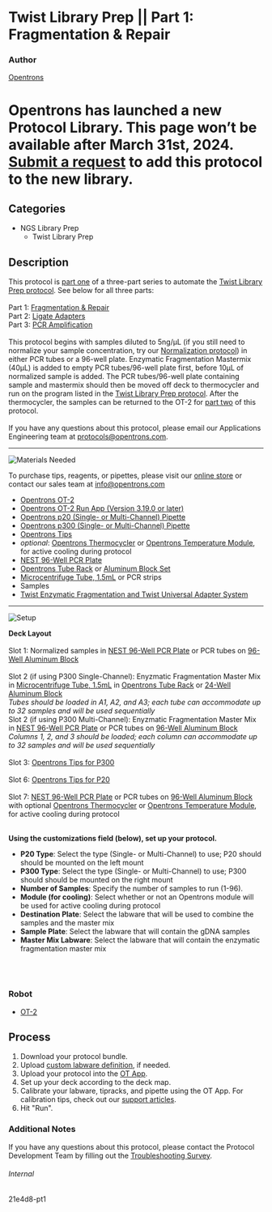 # Twist Library Prep || Part 1: Fragmentation & Repair

### Author
[Opentrons](https://opentrons.com/)


# Opentrons has launched a new Protocol Library. This page won’t be available after March 31st, 2024. [Submit a request](https://docs.google.com/forms/d/e/1FAIpQLSdYYp9QCKow4nn0KlCVsMS3HX0eJ0N9O7-erajKvcpT0lWbSg/viewform) to add this protocol to the new library.

## Categories
* NGS Library Prep
	* Twist Library Prep


## Description
This protocol is [part one](https://develop.protocols.opentrons.com/protocol/21e4d8-pt1) of a three-part series to automate the [Twist Library Prep protocol](https://www.twistbioscience.com/sites/default/files/resources/2019-09/Protocol_NGS_EnzymaticFragUniversalAdapterSystem_11Sep19_Rev1.pdf). See below for all three parts:</br>
</br>
Part 1: [Fragmentation & Repair](https://develop.protocols.opentrons.com/protocol/21e4d8-pt1)</br>
Part 2: [Ligate Adapters](https://develop.protocols.opentrons.com/protocol/21e4d8-pt2)</br>
Part 3: [PCR Amplification](https://develop.protocols.opentrons.com/protocol/21e4d8-pt3)</br>
</br>
This protocol begins with samples diluted to 5ng/µL (if you still need to normalize your sample concentration, try our [Normalization protocol](https://protocols.opentrons.com/protocol/normalization)) in either PCR tubes or a 96-well plate. Enzymatic Fragmentation Mastermix (40µL) is added to empty PCR tubes/96-well plate first, before 10µL of normalized sample is added. The PCR tubes/96-well plate containing sample and mastermix should then be moved off deck to thermocycler and run on the program listed in the [Twist Library Prep protocol](https://www.twistbioscience.com/sites/default/files/resources/2019-09/Protocol_NGS_EnzymaticFragUniversalAdapterSystem_11Sep19_Rev1.pdf). After the thermocycler, the samples can be returned to the OT-2 for [part two](https://develop.protocols.opentrons.com/protocol/21e4d8-pt2) of this protocol.</br>
</br>
If you have any questions about this protocol, please email our Applications Engineering team at [protocols@opentrons.com](mailto:protocols@opentrons.com).

---
![Materials Needed](https://s3.amazonaws.com/opentrons-protocol-library-website/custom-README-images/001-General+Headings/materials.png)

To purchase tips, reagents, or pipettes, please visit our [online store](https://shop.opentrons.com/) or contact our sales team at [info@opentrons.com](mailto:info@opentrons.com)

* [Opentrons OT-2](https://shop.opentrons.com/collections/ot-2-robot/products/ot-2)
* [Opentrons OT-2 Run App (Version 3.19.0 or later)](https://opentrons.com/ot-app/)
* [Opentrons p20 (Single- or Multi-Channel) Pipette](https://shop.opentrons.com/collections/ot-2-robot/products/single-channel-electronic-pipette)
* [Opentrons p300 (Single- or Multi-Channel) Pipette](https://shop.opentrons.com/collections/ot-2-pipettes/products/8-channel-electronic-pipette)
* [Opentrons Tips](https://shop.opentrons.com/collections/opentrons-tips)
* *optional*: [Opentrons Thermocycler](https://shop.opentrons.com/collections/hardware-modules/products/thermocycler-module) or [Opentrons Temperature Module](https://shop.opentrons.com/collections/hardware-modules/products/tempdeck), for active cooling during protocol
* [NEST 96-Well PCR Plate](https://shop.opentrons.com/collections/verified-labware/products/nest-0-1-ml-96-well-pcr-plate-full-skirt)
* [Opentrons Tube Rack](https://shop.opentrons.com/collections/verified-labware/products/tube-rack-set-1) or [Aluminum Block Set](https://shop.opentrons.com/collections/verified-labware/products/aluminum-block-set)
* [Microcentrifuge Tube, 1.5mL](https://shop.opentrons.com/collections/verified-consumables/products/nest-microcentrifuge-tubes) or PCR strips
* Samples
* [Twist Enzymatic Fragmentation and Twist Universal Adapter System](https://www.twistbioscience.com/resources/protocol/enzymatic-fragmentation-and-twist-universal-adapter-system-use-twist-ngs)



---
![Setup](https://s3.amazonaws.com/opentrons-protocol-library-website/custom-README-images/001-General+Headings/Setup.png)

**Deck Layout**</br>
</br>
Slot 1: Normalized samples in [NEST 96-Well PCR Plate](https://shop.opentrons.com/collections/verified-labware/products/nest-0-1-ml-96-well-pcr-plate-full-skirt) or PCR tubes on [96-Well Aluminum Block](https://shop.opentrons.com/collections/verified-labware/products/aluminum-block-set)</br>
</br>
Slot 2 (if using P300 Single-Channel): Enyzmatic Fragmentation Master Mix in [Microcentrifuge Tube, 1.5mL](https://shop.opentrons.com/collections/verified-consumables/products/nest-microcentrifuge-tubes) in [Opentrons Tube Rack](https://shop.opentrons.com/collections/verified-labware/products/tube-rack-set-1) or [24-Well Aluminum Block](https://shop.opentrons.com/collections/verified-labware/products/aluminum-block-set)</br>
*Tubes should be loaded in A1, A2, and A3; each tube can accommodate up to 32 samples and will be used sequentially*</br>
Slot 2 (if using P300 Multi-Channel): Enyzmatic Fragmentation Master Mix in [NEST 96-Well PCR Plate](https://shop.opentrons.com/collections/verified-labware/products/nest-0-1-ml-96-well-pcr-plate-full-skirt) or PCR tubes on [96-Well Aluminum Block](https://shop.opentrons.com/collections/verified-labware/products/aluminum-block-set)</br>
*Columns 1, 2, and 3 should be loaded; each column can accommodate up to 32 samples and will be used sequentially*</br>
</br>
Slot 3: [Opentrons Tips for P300](https://shop.opentrons.com/collections/opentrons-tips)</br>
</br>
Slot 6: [Opentrons Tips for P20](https://shop.opentrons.com/collections/opentrons-tips)</br>
</br>
Slot 7: [NEST 96-Well PCR Plate](https://shop.opentrons.com/collections/verified-labware/products/nest-0-1-ml-96-well-pcr-plate-full-skirt) or PCR tubes on [96-Well Aluminum Block](https://shop.opentrons.com/collections/verified-labware/products/aluminum-block-set) with optional [Opentrons Thermocycler](https://shop.opentrons.com/collections/hardware-modules/products/thermocycler-module) or [Opentrons Temperature Module](https://shop.opentrons.com/collections/hardware-modules/products/tempdeck), for active cooling during protocol</br>
</br>

**Using the customizations field (below), set up your protocol.**
* **P20 Type**: Select the type (Single- or Multi-Channel) to use; P20 should should be mounted on the left mount
* **P300 Type**: Select the type (Single- or Multi-Channel) to use; P300 should should be mounted on the right mount
* **Number of Samples**: Specify the number of samples to run (1-96).
* **Module (for cooling)**: Select whether or not an Opentrons module will be used for active cooling during protocol
* **Destination Plate**: Select the labware that will be used to combine the samples and the master mix
* **Sample Plate**: Select the labware that will contain the gDNA samples
* **Master Mix Labware**: Select the labware that will contain the enzymatic fragmentation master mix
</br>
</br>

### Robot
* [OT-2](https://opentrons.com/ot-2)

## Process

1. Download your protocol bundle.
2. Upload [custom labware definition](https://support.opentrons.com/en/articles/3136506-using-labware-in-your-protocols), if needed.
3. Upload your protocol into the [OT App](https://opentrons.com/ot-app).
4. Set up your deck according to the deck map.
5. Calibrate your labware, tipracks, and pipette using the OT App. For calibration tips, check out our [support articles](https://support.opentrons.com/en/collections/1559720-guide-for-getting-started-with-the-ot-2).
6. Hit "Run".

### Additional Notes
If you have any questions about this protocol, please contact the Protocol Development Team by filling out the [Troubleshooting Survey](https://protocol-troubleshooting.paperform.co/).

###### Internal
21e4d8-pt1
